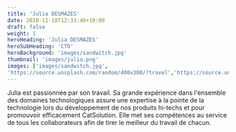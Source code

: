 ```yaml
---
title: 'Julia DESMAZES'
date: 2018-11-18T12:33:46+10:00
draft: false
weight: 1
heroHeading: 'Julia DESMAZES'
heroSubHeading: 'CTO'
heroBackground: 'images/sandwitch.jpg'
thumbnail: 'images/julia.png'
images: ['images/sandwitch.jpg', 
'https://source.unsplash.com/random/400x300/?travel','https://source.unsplash.com/random/400x300/?architecture','https://source.unsplash.com/random/400x600/?buildings','https://source.unsplash.com/random/400x300/?city','https://source.unsplash.com/random/400x600/?business']
---
```


Julia est passionnée par son travail. Sa grande expérience dans l\'ensemble des domaines technologiques assure une expertise à la pointe de la technologie lors du développement de nos produits hi-techs et pour promouvoir efficacement CatSolution. Elle met ses compétences au service de tous les collaborateurs afin de tirer le meilleur du travail de chacun.